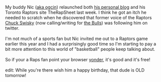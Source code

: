 My buddy Nic (<a href="http://twitter.com/Ogcin">aka ogcin</a>) relaunched both <a href="http://www.nicgo.ca/">his personal blog</a> and his Toronto Raptors site TheRapSheet last week. I think he got an itch he needed to scratch when he discovered that former voice of the Raptors <a href="https://twitter.com/swirsk054">Chuck Swisky</a> (now calling/writing for <a href="http://twitter.com/bullsnews">the Bulls</a>) was following him on twitter.<br /><br />I'm not much of a sports fan but Nic invited me out to a Raptors game earlier this year and I had a surprisingly good time so I'm starting to pay a bit more attention to this world of "basketball" people keep talking about.<br /><br />So if your a Raps fan point your browser <a href="http://www.therapsheet.ca/">yonder</a>, it's good and it's free!<br /><br />edit: While you're there wish him a happy birthday, that dude is OLD tomorrow!